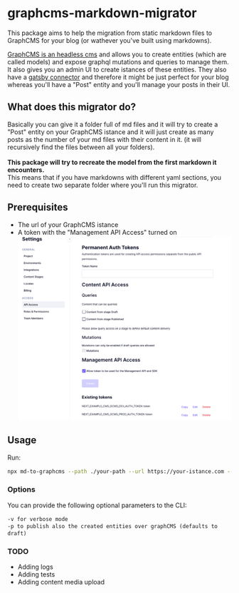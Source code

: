 # graphcms-markdown-migrator

This package aims to help the migration from static markdown files to GraphCMS for your blog (or wathever you've built using markdowns).

[GraphCMS is an headless cms](https://graphcms.com/academy/headless-cms) and allows you to create entities (which are called models) and expose graphql mutations and queries to manage them.<br/>
It also gives you an admin UI to create istances of these entities. They also have a [gatsby connector](https://www.gatsbyjs.com/docs/sourcing-from-graphcms/) and therefore it might be just perfect for your blog whereas you'll have a "Post" entity and you'll manage your posts in their UI.

## What does this migrator do?

Basically you can give it a folder full of md files and it will try to create a "Post" entity on your GraphCMS istance and it will just create as many posts as the number of your md files with their content in it. (it will recursively find the files between all your folders).
<br/><br/>
**This package will try to recreate the model from the first markdown it encounters.**<br/>
This means that if you have markdowns with different yaml sections, you need to create two separate folder where you'll run this migrator.<br/>

## Prerequisites

- The url of your GraphCMS istance
- A token with the "Management API Access" turned on ![Management API access graph cms token](./assets/token-creation.png)

## Usage

Run:

```sh
npx md-to-graphcms --path ./your-path --url https://your-istance.com --token <token>
```

### Options

You can provide the following optional parameters to the CLI:

```
-v for verbose mode
-p to publish also the created entities over graphCMS (defaults to draft)
```

### TODO

- Adding logs
- Adding tests
- Adding content media upload

